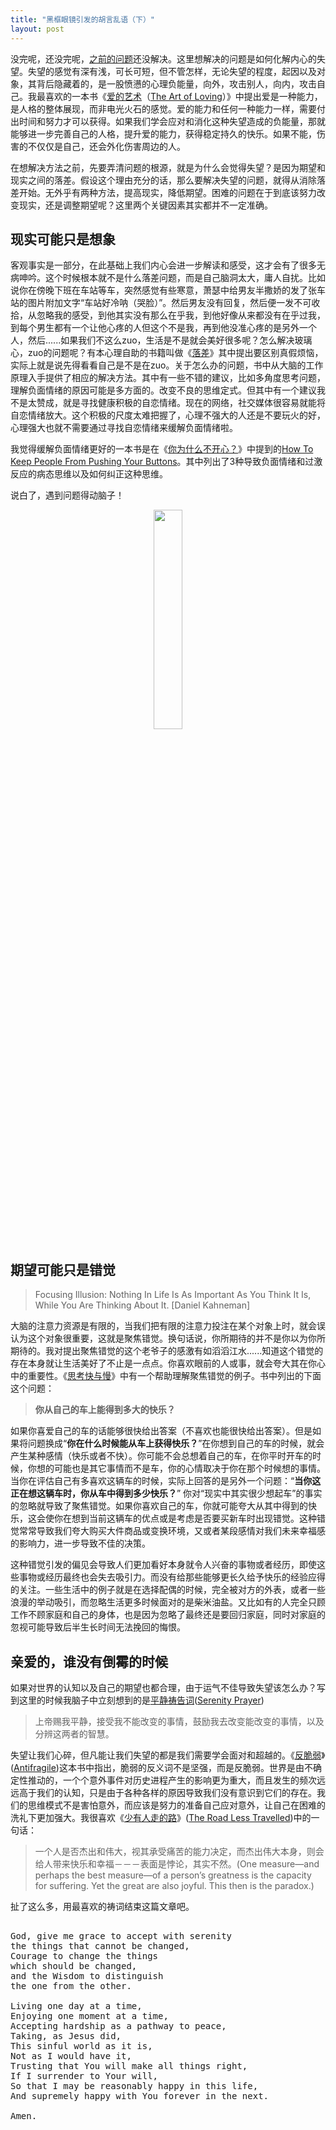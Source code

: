 ```yaml
---
title: "黑框眼镜引发的胡言乱语（下）"
layout: post
---
```


没完呢，还没完呢，[之前的问题](https://linhui.org/2018/11/08/blackglasses/)还没解决。这里想解决的问题是如何化解内心的失望。失望的感觉有深有浅，可长可短，但不管怎样，无论失望的程度，起因以及对象，其背后隐藏着的，是一股愤懑的心理负能量，向外，攻击别人，向内，攻击自己。我最喜欢的一本书《[爱的艺术](https://book.douban.com/subject/3026879/)（[The Art of Loving](https://en.wikipedia.org/wiki/The_Art_of_Loving)）》中提出爱是一种能力，是人格的整体展现，而非电光火石的感觉。爱的能力和任何一种能力一样，需要付出时间和努力才可以获得。如果我们学会应对和消化这种失望造成的负能量，那就能够进一步完善自己的人格，提升爱的能力，获得稳定持久的快乐。如果不能，伤害的不仅仅是自己，还会外化伤害周边的人。

在想解决方法之前，先要弄清问题的根源，就是为什么会觉得失望？是因为期望和现实之间的落差。假设这个理由充分的话，那么要解决失望的问题，就得从消除落差开始。无外乎有两种方法，提高现实，降低期望。困难的问题在于到底该努力改变现实，还是调整期望呢？这里两个关键因素其实都并不一定准确。

## 现实可能只是想象

客观事实是一部分，在此基础上我们内心会进一步解读和感受，这才会有了很多无病呻吟。这个时候根本就不是什么落差问题，而是自己脑洞太大，庸人自扰。比如说你在傍晚下班在车站等车，突然感觉有些寒意，萧瑟中给男友半撒娇的发了张车站的图片附加文字“车站好冷呐（哭脸）”。然后男友没有回复，然后便一发不可收拾，从忽略我的感受，到他其实没有那么在乎我，到他好像从来都没有在乎过我，到每个男生都有一个让他心疼的人但这个不是我，再到他没准心疼的是另外一个人，然后......如果我们不这么zuo，生活是不是就会美好很多呢？怎么解决玻璃心，zuo的问题呢？有本心理自助的书籍叫做《[落差](https://read.douban.com/ebook/29360713/)》其中提出要区别真假烦恼，实际上就是说先得看看自己是不是在zuo。关于怎么办的问题，书中从大脑的工作原理入手提供了相应的解决方法。其中有一些不错的建议，比如多角度思考问题，理解负面情绪的原因可能是多方面的。改变不良的思维定式。但其中有一个建议我不是太赞成，就是寻找健康积极的自恋情绪。现在的网络，社交媒体很容易就能将自恋情绪放大。这个积极的尺度太难把握了，心理不强大的人还是不要玩火的好，心理强大也就不需要通过寻找自恋情绪来缓解负面情绪啦。

我觉得缓解负面情绪更好的一本书是在《[你为什么不开心？](https://linhui.org/2018/02/24/keyword1/)》中提到的[How To Keep People From Pushing Your Buttons](https://www.amazon.com/Keep-People-Pushing-Your-Buttons/dp/0806516704)。其中列出了3种导致负面情绪和过激反应的病态思维以及如何纠正这种思维。

说白了，遇到问题得动脑子！

<p align="center">
  <img src="http://linhui.org/images/posts/nozuonodie.png"  width="30%" />
</p>

## 期望可能只是错觉

> Focusing Illusion: Nothing In Life Is As Important As You Think It Is, While You Are Thinking About It. [Daniel Kahneman]

大脑的注意力资源是有限的，当我们把有限的注意力投注在某个对象上时，就会误认为这个对象很重要，这就是聚焦错觉。换句话说，你所期待的并不是你以为你所期待的。我对提出聚焦错觉的这个老爷子的感激有如滔滔江水......知道这个错觉的存在本身就让生活美好了不止是一点点。你喜欢眼前的人或事，就会夸大其在你心中的重要性。《[思考快与慢](https://book.douban.com/subject/10785583/)》中有一个帮助理解聚焦错觉的例子。书中列出的下面这个问题：

> **你从自己的车上能得到多大的快乐？**

如果你喜爱自己的车的话能够很快给出答案（不喜欢也能很快给出答案）。但是如果将问题换成“**你在什么时候能从车上获得快乐？**”在你想到自己的车的时候，就会产生某种感情（快乐或者不快）。你可能不会总想着自己的车，在你平时开车的时候，你想的可能也是其它事情而不是车，你的心情取决于你在那个时候想的事情。当你在评估自己有多喜欢这辆车的时候，实际上回答的是另外一个问题：“**当你这正在想这辆车时，你从车中得到多少快乐？**” 你对“现实中其实很少想起车”的事实的忽略就导致了聚焦错觉。如果你喜欢自己的车，你就可能夸大从其中得到的快乐，这会使你在想到当前这辆车的优点或是考虑是否要买新车时出现错觉。这种错觉常常导致我们夸大购买大件商品或变换环境，又或者某段感情对我们未来幸福感的影响力，进一步导致不佳的决策。

这种错觉引发的偏见会导致人们更加看好本身就令人兴奋的事物或者经历，即使这些事物或经历最终也会失去吸引力。而没有给那些能够更长久给予快乐的经验应得的关注。一些生活中的例子就是在选择配偶的时候，完全被对方的外表，或者一些浪漫的举动吸引，而忽略生活更多时候面对的是柴米油盐。又比如有的人完全只顾工作不顾家庭和自己的身体，也是因为忽略了最终还是要回归家庭，同时对家庭的忽视可能导致后半生长时间无法挽回的悔恨。

## 亲爱的，谁没有倒霉的时候 

如果对世界的认知以及自己的期望也都合理，由于运气不佳导致失望该怎么办？写到这里的时候我脑子中立刻想到的是[平静祷告词](https://zh.wikipedia.org/wiki/寧靜禱文)([Serenity Prayer](https://en.wikipedia.org/wiki/Serenity_Prayer))

> 上帝赐我平静，接受我不能改变的事情，鼓励我去改变能改变的事情，以及分辨这两者的智慧。 

失望让我们心碎，但凡能让我们失望的都是我们需要学会面对和超越的。《[反脆弱](https://book.douban.com/subject/25782902/)》([Antifragile](https://en.wikipedia.org/wiki/Antifragile))这本书中指出，脆弱的反义词不是坚强，而是反脆弱。世界是由不确定性推动的，一个个意外事件对历史进程产生的影响更为重大，而且发生的频次远远高于我们的认知，只是由于各种各样的原因导致我们没有意识到它们的存在。我们的思维模式不是害怕意外，而应该是努力的准备自己应对意外，让自己在困难的洗礼下更加强大。我很喜欢《[少有人走的路](https://book.douban.com/subject/1775691/)》([The Road Less Travelled](https://en.wikipedia.org/wiki/The_Road_Less_Traveled))中的一句话：

> 一个人是否杰出和伟大，视其承受痛苦的能力决定，而杰出伟大本身，则会给人带来快乐和幸福－－－表面是悖论，其实不然。(One measure—and perhaps the best measure—of a person’s greatness is the capacity for suffering. Yet the great are also joyful. This then is the paradox.)

扯了这么多，用最喜欢的祷词结束这篇文章吧。

<pre>  
God, give me grace to accept with serenity
the things that cannot be changed,
Courage to change the things
which should be changed,
and the Wisdom to distinguish
the one from the other.

Living one day at a time,
Enjoying one moment at a time,
Accepting hardship as a pathway to peace,
Taking, as Jesus did,
This sinful world as it is,
Not as I would have it,
Trusting that You will make all things right,
If I surrender to Your will,
So that I may be reasonably happy in this life,
And supremely happy with You forever in the next.

Amen.
</pre>






